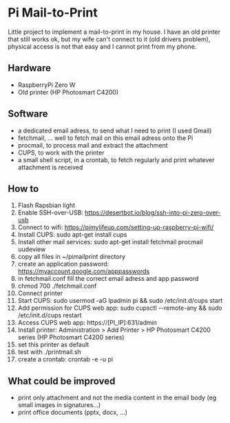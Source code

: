 # Pi Mail-to-Print

Little project to implement a mail-to-print in my house.
I have an old printer that still works ok, but my wife can't connect to it (old drivers problem), physical access is not that easy and I cannot print from my phone.

## Hardware
 - RaspberryPi Zero W
 - Old printer (HP Photosmart C4200)

## Software
 - a dedicated email adress, to send what I need to print (I used Gmail)
 - fetchmail, ... well to fetch mail on this email adress onto the Pi
 - procmail, to process mail and extract the attachment
 - CUPS, to work with the printer
 - a small shell script, in a crontab, to fetch regularly and print whatever attachment is received

## How to
1. Flash Rapsbian light 
2. Enable SSH-over-USB: https://desertbot.io/blog/ssh-into-pi-zero-over-usb
3. Connect to wifi: https://pimylifeup.com/setting-up-raspberry-pi-wifi/
4. Install CUPS: sudo apt-get install cups
5. Install other mail services: sudo apt-get install fetchmail procmail uudeview
6. copy all files in ~/pimailprint directory
7. create an application password: https://myaccount.google.com/apppasswords
8. in fetchmail.conf fill the correct email adress and app password
9. chmod 700 ./fetchmail.conf
10. Connect printer
11. Start CUPS: sudo usermod -aG lpadmin pi && sudo /etc/init.d/cups start
12. Add permission for CUPS web app: sudo cupsctl --remote-any && sudo /etc/init.d/cups restart
13. Access CUPS web app: https://[PI_IP]:631/admin
14. Install printer: Administration > Add Printer >  HP Photosmart C4200 series (HP Photosmart C4200 series)
15. set this printer as default
16. test with ./printmail.sh
17. create a crontab: crontab -e -u pi

 ## What could be improved
 - print only attachment and not the media content in the email body (eg small images in signatures...)
 - print office documents (pptx, docx, ...)